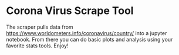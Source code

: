 # Corona Virus Scrape Tool

The scraper pulls data from https://www.worldometers.info/coronavirus/country/<country> into a jupyter notebook. From there you can do basic plots and analysis using your favorite stats tools. Enjoy!
